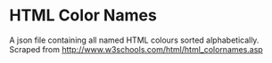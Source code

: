# HTML Color Names
A json file containing all named HTML colours sorted alphabetically. Scraped from http://www.w3schools.com/html/html_colornames.asp
